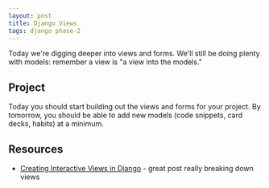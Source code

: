 ```yaml
---
layout: post
title: Django Views
tags: django phase-2
---
```


Today we're digging deeper into views and forms. We'll still be doing plenty with models: remember a view is "a view into the models."

## Project

Today you should start building out the views and forms for your project. By tomorrow, you should be able to add new models (code snippets, card decks, habits) at a minimum.

## Resources

* [Creating Interactive Views in Django](https://hackersandslackers.com/creating-django-views/) - great post really breaking down views
